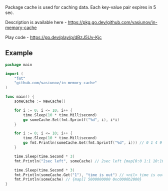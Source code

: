 Package cache is used for caching data. Each key-value pair expires in 5 sec.

Description is available here - https://pkg.go.dev/github.com/vasiunov/in-memory-cache

Play code - https://go.dev/play/p/dBzJ5Uv-Kjc

## Example

```go
package main

import (
	"fmt"
	"github.com/vasiunov/in-memory-cache"
)

func main() {
	someCache := NewCache()

	for i := 0; i <= 10; i++ {
		time.Sleep(10 * time.Millisecond)
		go someCache.Set(fmt.Sprintf("%d", i), i*i)
	}

	for i := 0; i <= 10; i++ {
		time.Sleep(10 * time.Millisecond)
		go fmt.Println(someCache.Get(fmt.Sprintf("%d", i))) // 0 1 4 9 16 25 36 49 64 81 100
	}

	time.Sleep(time.Second * 3)
	fmt.Println("2sec left", someCache) // 2sec left {map[0:0 1:1 10:100 2:4 3:9 4:16 5:25 6:36 7:49 8:64 9:81] 5000000000 0xc0000b2000}

	time.Sleep(time.Second * 3)
	fmt.Println(someCache.Get("1"), "time is out") // <nil> time is out
	fmt.Println(someCache) // {map[] 5000000000 0xc0000b2000}
}
```